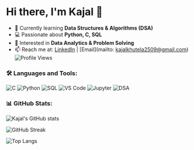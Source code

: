 <!--
**kajalkhutela/kajalkhutela** is a ✨ _special_ ✨ repository because its `README.md` (this file) appears on your GitHub profile.

Here are some ideas to get you started:

- 🔭 I’m currently working on ...
- 🌱 I’m currently learning ...
- 👯 I’m looking to collaborate on ...
- 🤔 I’m looking for help with ...
- 💬 Ask me about ...
- 📫 How to reach me: ...
- 😄 Pronouns: ...
- ⚡ Fun fact: ...
-->


# Hi there, I'm Kajal 👋

- 🌱 Currently learning **Data Structures & Algorithms (DSA)**
- 💻 Passionate about **Python, C, SQL**
- 🎯 Interested in **Data Analytics & Problem Solving**
- 📫 Reach me at: [LinkedIn](https://in.linkedin.com/in/kajal-khutela-746309387) | [Email](mailto: kajalkhutela2509@gmail.com)
![Profile Views](https://komarev.com/ghpvc/?username=KajalKhutela&color=blue&style=flat)


### 🛠️ Languages and Tools:

![C](https://img.shields.io/badge/C-A8B9CC?style=for-the-badge&logo=c&logoColor=white)
![Python](https://img.shields.io/badge/Python-3776AB?style=for-the-badge&logo=python&logoColor=white)
![SQL](https://img.shields.io/badge/SQL-4479A1?style=for-the-badge&logo=postgresql&logoColor=white)
![VS Code](https://img.shields.io/badge/VS%20Code-007ACC?style=for-the-badge&logo=visual-studio-code&logoColor=white)
![Jupyter](https://img.shields.io/badge/Jupyter-F37626?style=for-the-badge&logo=jupyter&logoColor=white)
![DSA](https://img.shields.io/badge/DSA-FF6F61?style=for-the-badge&logo=leetcode&logoColor=white)
### 📊 GitHub Stats:

![Kajal's GitHub stats](https://github-readme-stats.vercel.app/api?username=KajalKhutela&show_icons=true&theme=tokyonight)

![GitHub Streak](https://streak-stats.demolab.com/?user=KajalKhutela&theme=tokyonight)

![Top Langs](https://github-readme-stats.vercel.app/api/top-langs/?username=KajalKhutela&layout=compact&theme=tokyonight)
